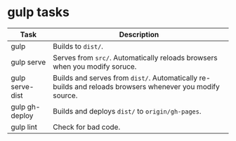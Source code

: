 # gulp tasks

| Task            | Description                                                                                              |
| --------------  | -------------------------------------------------------------------------------------------------------- |
| gulp            | Builds to `dist/`.                                                                                       |
| gulp serve      | Serves from `src/`. Automatically reloads browsers when you modify soruce.                               |
| gulp serve-dist | Builds and serves from `dist/`. Automatically re-builds and reloads browsers whenever you modify source. |
| gulp gh-deploy  | Builds and deploys `dist/` to `origin/gh-pages`.                                                         |
| gulp lint       | Check for bad code.                                                                                      |